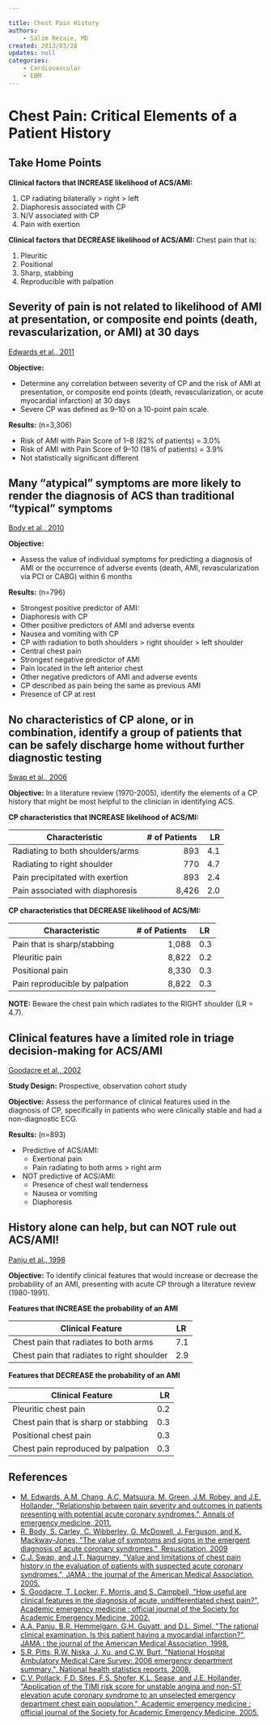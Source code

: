 ```yaml
---

title: Chest Pain History
authors:
    - Salim Rezaie, MD
created: 2013/03/28
updates: null
categories:
    - Cardiovascular
    - EBM
---
```


# Chest Pain: Critical Elements of a Patient History

## Take Home Points

**Clinical factors that INCREASE likelihood of ACS/AMI:**

1.  CP radiating bilaterally > right > left
2.  Diaphoresis associated with CP
3.  N/V associated with CP
4.  Pain with exertion

**Clinical factors that DECREASE likelihood of ACS/AMI:**
Chest pain that is:

1.  Pleuritic
2.  Positional
3.  Sharp, stabbing
4.  Reproducible with palpation

## Severity of pain is not related to likelihood of AMI at presentation, or composite end points (death, revascularization, or AMI) at 30 days

[Edwards et al., 2011]((http://www.ncbi.nlm.nih.gov/pubmed/21802776))

**Objective:** 

-   Determine any correlation between severity of CP and the risk of AMI at presentation, or composite end points (death, revascularization, or acute myocardial infarction) at 30 days
-   Severe CP was defined as 9–10 on a 10-point pain scale. 

**Results:** (n=3,306)

-   Risk of AMI with Pain Score of 1–8 (82% of patients) = 3.0%
-   Risk of AMI with Pain Score of 9–10 (18% of patients) = 3.9%
-   Not statistically significant different

## Many “atypical” symptoms are more likely to render the diagnosis of ACS than traditional “typical” symptoms 

[Body et al., 2010](http://www.ncbi.nlm.nih.gov/pubmed/20036454)

**Objective:** 

-   Assess the value of individual symptoms for predicting a diagnosis of AMI or the occurrence of adverse events (death, AMI, revascularization via PCI or CABG) within 6 months

**Results:** (n=796)

-   Strongest positive predictor of AMI: 
-   Diaphoresis with CP
-   Other positive predictors of AMI and adverse events
-   Nausea and vomiting with CP
-   CP with radiation to both shoulders > right shoulder > left shoulder
-   Central chest pain
-   Strongest negative predictor of AMI
-   Pain located in the left anterior chest
-   Other negative predictors of AMI and adverse events
-   CP described as pain being the same as previous AMI
-   Presence of CP at rest

## No characteristics of CP alone, or in combination, identify a group of patients that can be safely discharge home without further diagnostic testing

[Swap et al., 2006](%20http://www.ncbi.nlm.nih.gov/pubmed/16304077)

**Objective:** In a literature review (1970-2005), identify the elements of a CP history that might be most helpful to the clinician in identifying ACS.

**CP characteristics that INCREASE likelihood of ACS/MI:**

| Characteristic                   | # of Patients  |  LR |
| -------------------------------- | -------------: | --: |
| Radiating to both shoulders/arms |            893 | 4.1 |
| Radiating to right shoulder      |            770 | 4.7 |
| Pain precipitated with exertion  |            893 | 2.4 |
| Pain associated with diaphoresis |          8,426 | 2.0 |

**CP characteristics that DECREASE likelihood of ACS/MI:**

|  Characteristic                | # of Patients   | LR  |
| ------------------------------ | --------------: | --: |
| Pain that is sharp/stabbing    |           1,088 | 0.3 |
| Pleuritic pain                 |           8,822 | 0.2 |
| Positional pain                |           8,330 | 0.3 |
| Pain reproducible by palpation |           8,822 | 0.3 |

**NOTE:** Beware the chest pain which radiates to the RIGHT shoulder (LR = 4.7).

## Clinical features have a limited role in triage decision-making for ACS/AMI

[Goodacre et al., 2002](http://www.ncbi.nlm.nih.gov/pubmed/11874776)

**Study Design:** Prospective, observation cohort study 

**Objective:** Assess the performance of clinical features used in the diagnosis of CP, specifically in patients who were clinically stable and had a non-diagnostic ECG.

**Results:** (n=893)

-    Predictive of ACS/AMI:
    -   Exertional pain
    -   Pain radiating to both arms > right arm
-    NOT predictive of ACS/AMI: 
    -   Presence of chest wall tenderness
    -   Nausea or vomiting
    -   Diaphoresis

## History alone can help, but can NOT rule out ACS/AMI! 

[Panju et al., 1998](http://www.ncbi.nlm.nih.gov/pubmed/9786377)

**Objective:** To identify clinical features that would increase or decrease the probability of an AMI, presenting with acute CP through a literature review (1980-1991).

**Features that INCREASE the probability of an AMI**

|  Clinical Feature                          | LR  |
| ------------------------------------------ | --: |
| Chest pain that radiates to both arms      | 7.1 |
| Chest pain that radiates to right shoulder | 2.9 |

**Features that DECREASE the probability of an AMI**

|  Clinical Feature                    |  LR |
| ------------------------------------ | --: |
| Pleuritic chest pain                 | 0.2 |
| Chest pain that is sharp or stabbing | 0.3 |
| Positional chest pain                | 0.3 |
| Chest pain reproduced by palpation   | 0.3 |

## References

-   [M. Edwards, A.M. Chang, A.C. Matsuura, M. Green, J.M. Robey, and J.E. Hollander, "Relationship between pain severity and outcomes in patients presenting with potential acute coronary syndromes.", Annals of emergency medicine, 2011.](http://www.ncbi.nlm.nih.gov/pubmed/21802776)
-   [R. Body, S. Carley, C. Wibberley, G. McDowell, J. Ferguson, and K. Mackway-Jones, "The value of symptoms and signs in the emergent diagnosis of acute coronary syndromes.", Resuscitation, 2009](http://www.ncbi.nlm.nih.gov/pubmed/20036454)
-   [C.J. Swap, and J.T. Nagurney, "Value and limitations of chest pain history in the evaluation of patients with suspected acute coronary syndromes.", JAMA : the journal of the American Medical Association, 2005.](%20http://www.ncbi.nlm.nih.gov/pubmed/16304077)
-   [S. Goodacre, T. Locker, F. Morris, and S. Campbell, "How useful are clinical features in the diagnosis of acute, undifferentiated chest pain?", Academic emergency medicine : official journal of the Society for Academic Emergency Medicine, 2002.](http://www.ncbi.nlm.nih.gov/pubmed/11874776)
-   [A.A. Panju, B.R. Hemmelgarn, G.H. Guyatt, and D.L. Simel, "The rational clinical examination. Is this patient having a myocardial infarction?", JAMA : the journal of the American Medical Association, 1998.](http://www.ncbi.nlm.nih.gov/pubmed/9786377)
-   [S.R. Pitts, R.W. Niska, J. Xu, and C.W. Burt, "National Hospital Ambulatory Medical Care Survey: 2006 emergency department summary.", National health statistics reports, 2008.](http://www.ncbi.nlm.nih.gov/pubmed/18958996)
-   [C.V. Pollack, F.D. Sites, F.S. Shofer, K.L. Sease, and J.E. Hollander, "Application of the TIMI risk score for unstable angina and non-ST elevation acute coronary syndrome to an unselected emergency department chest pain population.", Academic emergency medicine : official journal of the Society for Academic Emergency Medicine, 2005.](http://www.ncbi.nlm.nih.gov/pubmed/16365321)
